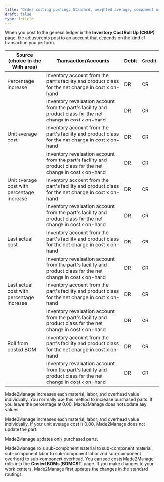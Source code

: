 ```yaml
---
title: "Order costing posting: Standard, weighted average, component or Inventory cost roll-ups"
draft: false
type: Article
---
```


When you post to the general ledger in the **Inventory Cost Roll Up (CRUP)** page, the adjustments post to an account that depends on the kind of transaction you perform.

| Source (choice in the With area)                 | Transaction/Accounts                                                                                          | Debit | Credit |
|--------------------------------------------------|---------------------------------------------------------------------------------------------------------------|-------|--------|
| Percentage increase                            | Inventory account from the part's facility and product class for the net change in cost x on-hand             | DR    | CR     |
|                                                  | Inventory revaluation account from the part's facility and product class for the net change in cost x on-hand | DR    | CR     |
| Unit average cost                            | Inventory account from the part's facility and product class for the net change in cost x on-hand             | DR    | CR     |
|                                                  | Inventory revaluation account from the part's facility and product class for the net change in cost x on-hand | DR    | CR     |
| Unit average cost with percentage increase   | Inventory account from the part's facility and product class for the net change in cost x on-hand             | DR    | CR     |
|                                                  | Inventory revaluation account from the part's facility and product class for the net change in cost x on-hand | DR    | CR     |
| Last actual cost                           | Inventory account from the part's facility and product class for the net change in cost x on-hand             | DR    | CR     |
|                                                  | Inventory revaluation account from the part's facility and product class for the net change in cost x on-hand | DR    | CR     |
| Last actual cost with percentage increase  | Inventory account from the part's facility and product class for the net change in cost x on-hand             | DR    | CR     |
|                                                  | Inventory revaluation account from the part's facility and product class for the net change in cost x on-hand | DR    | CR     |
| Roll from costed BOM                     | Inventory account from the part's facility and product class for the net change in cost x on-hand             | DR    | CR     |
|                                                  | Inventory revaluation account from the part's facility and product class for the net change in cost x on-hand | DR    | CR     |

 Made2Manage increases each material, labor, and overhead value individually. You normally use this method to increase purchased parts. If you leave the percentage at 0.00, Made2Manage does not update any values.

 Made2Manage increases each material, labor, and overhead value individually. If your unit average cost is 0.00, Made2Manage does not update the part.

 Made2Manage updates only purchased parts.

 Made2Manage rolls sub-component material to sub-component material, sub-component labor to sub-component labor and sub-component overhead to sub-component overhead. You can see costs Made2Manage rolls into the **Costed BOMs** (**BOMCST**) page. If you make changes to your work centers, Made2Manage first updates the changes in the standard routings.
